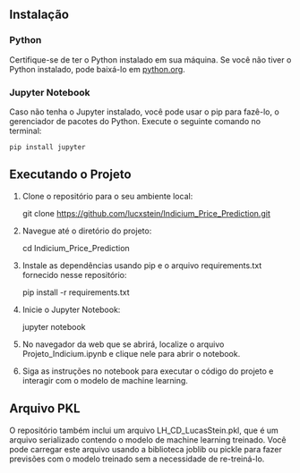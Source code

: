 ## Instalação

### Python

 Certifique-se de ter o Python instalado em sua máquina. Se você não tiver o Python instalado, pode baixá-lo em [python.org](https://www.python.org/).

### Jupyter Notebook

Caso não tenha o Jupyter instalado, você pode usar o pip para fazê-lo, o gerenciador de pacotes do Python. Execute o seguinte comando no terminal:

    
    pip install jupyter
    

## Executando o Projeto

1. Clone o repositório para o seu ambiente local:

    
    git clone https://github.com/lucxstein/Indicium_Price_Prediction.git
    

2. Navegue até o diretório do projeto:

    
    cd Indicium_Price_Prediction
    

3. Instale as dependências usando pip e o arquivo requirements.txt fornecido nesse repositório:

    
    pip install -r requirements.txt
    

4. Inicie o Jupyter Notebook:

    
    jupyter notebook
    

5. No navegador da web que se abrirá, localize o arquivo Projeto_Indicium.ipynb e clique nele para abrir o notebook.

6. Siga as instruções no notebook para executar o código do projeto e interagir com o modelo de machine learning.

## Arquivo PKL

O repositório também inclui um arquivo LH_CD_LucasStein.pkl, que é um arquivo serializado contendo o modelo de machine learning treinado. Você pode carregar este arquivo usando a biblioteca joblib ou pickle para fazer previsões com o modelo treinado sem a necessidade de re-treiná-lo.
